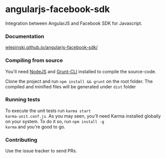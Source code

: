 angularjs-facebook-sdk
======================

Integration between AngularJS and Facebook SDK for Javascript.

### Documentation

[wlepinski.github.io/angularjs-facebook-sdk/](wlepinski.github.io/angularjs-facebook-sdk/)

### Compiling from source

You'll need [NodeJS](http://nodejs.org) and [Grunt-CLI](http://gruntjs.com/getting-started#installing-the-cli) installed to compile the source-code.

Clone the project and run <code>npm install && grunt</code> on the root folder.
The compiled and minified files will be generated under <code>dist</code> folder

### Running tests

To execute the unit tests run <code>karma start karma-unit.conf.js</code>. As you may seen, you'll need Karma installed globally on your system. To do it so, run <code>npm install -g karma</code> and you're good to go.

### Contributing

Use the issue tracker to send PRs.
